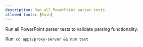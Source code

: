 ```yaml
---
description: Run all PowerPoint parser tests
allowed-tools: [Bash]
---
```


Run all PowerPoint parser tests to validate parsing functionality.

Run: `cd apps/proxy-server && npm test`